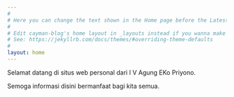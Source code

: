 ```yaml
---
#
# Here you can change the text shown in the Home page before the Latest Posts section.
#
# Edit cayman-blog's home layout in _layouts instead if you wanna make some changes
# See: https://jekyllrb.com/docs/themes/#overriding-theme-defaults
#
layout: home
---
```


Selamat datang di situs web personal dari I V Agung EKo Priyono. 

Semoga informasi disini bermanfaat bagi kita semua.


